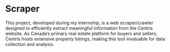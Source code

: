# Scraper
This project, developed during my internship, is a web scraper/crawler designed to efficiently extract meaningful information from the Centris website. As Canada’s primary real estate platform for buyers and sellers, Centris hosts extensive property listings, making this tool invaluable for data collection and analysis.
